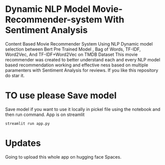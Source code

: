 # Dynamic NLP Model Movie-Recommender-system With Sentiment Analysis
Content Based Movie Recommender System Using NLP Dynamic model selection between Bert Pre Trained Model , Bag of Words, TF-IDF, Word2Vec, And TF-IDF+Word2Vec on TMDB Dataset This movie recommender was created to better understand each and every NLP model based recommendation working and effective ness based on multiple paramenters with Sentiment Analysis for reviews. If you like this repository do star it.
# TO use please Save model
Save model if you want to use it locally in pickel file using the notebook and then run command. App is on streamlit
```
streamlit run app.py
```
# Updates
Going to upload this whole app on hugging face Spaces. 
